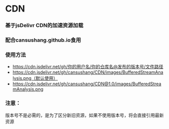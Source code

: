 # CDN
### 基于jsDelivr CDN的加速资源加载
### 配合cansushang.github.io食用
### 使用方法
- https://cdn.jsdelivr.net/gh/你的用户名/你的仓库名@发布的版本号/文件路径
- https://cdn.jsdelivr.net/gh/cansushang/CDN/images/BufferedStreamAnalysis.png（默认使用）
- https://cdn.jsdelivr.net/gh/cansushang/CDN@1.0/images/BufferedStreamAnalysis.png
### 注意：
版本号不是必需的，是为了区分新旧资源，如果不使用版本号，将会直接引用最新资源
